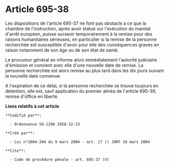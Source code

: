 # Article 695-38

Les dispositions de l'article 695-37 ne font pas obstacle à ce que la chambre de l'instruction, après avoir statué sur
l'exécution du mandat d'arrêt européen, puisse surseoir temporairement à la remise pour des raisons humanitaires sérieuses,
en particulier si la remise de la personne recherchée est susceptible d'avoir pour elle des conséquences graves en raison
notamment de son âge ou de son état de santé. 

Le procureur général en informe alors immédiatement l'autorité judiciaire d'émission et convient avec elle d'une nouvelle
date de remise. La personne recherchée est alors remise au plus tard dans les dix jours suivant la nouvelle date convenue. 

A l'expiration de ce délai, si la personne recherchée se trouve toujours en détention, elle est, sauf application du premier
alinéa de l'article 695-39, remise d'office en liberté.

**Liens relatifs à cet article**

	**Codifié par**:

	  - Ordonnance 58-1296 1958-12-23

	**Créé par**:

	  - Loi n°2004-204 du 9 mars 2004 - art. 17 () JORF 10 mars 2004

	**Cite**:

	  - Code de procédure pénale - art. 695-37 (V)
